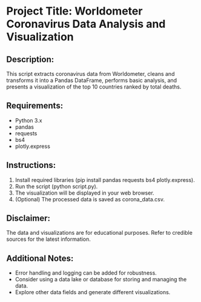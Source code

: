 # Project Title: Worldometer Coronavirus Data Analysis and Visualization

## Description:
This script extracts coronavirus data from Worldometer, cleans and transforms it into a Pandas DataFrame, performs basic analysis, and presents a visualization of the top 10 countries ranked by total deaths.

## Requirements:
- Python 3.x
- pandas
- requests
- bs4
- plotly.express

## Instructions:
1. Install required libraries (pip install pandas requests bs4 plotly.express).
2. Run the script (python script.py).
3. The visualization will be displayed in your web browser.
4. (Optional) The processed data is saved as corona_data.csv.

## Disclaimer:
The data and visualizations are for educational purposes. Refer to credible sources for the latest information.

## Additional Notes:
- Error handling and logging can be added for robustness.
- Consider using a data lake or database for storing and managing the data.
- Explore other data fields and generate different visualizations.
